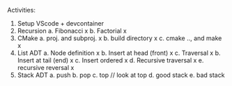 Activities:

1. Setup VScode + devcontainer
2. Recursion
    a. Fibonacci x
    b. Factorial x
3. CMake
    a. proj. and subproj. x
    b. build directory x
    c. cmake .., and make x
4. List ADT
    a. Node definition x
    b. Insert at head (front) x
    c. Traversal x
    b. Insert at tail (end) x
    c. Insert ordered x
    d. Recursive traversal x
    e. recursive reversal x
5. Stack ADT
    a. push
    b. pop
    c. top // look at top
    d. good stack
    e. bad stack